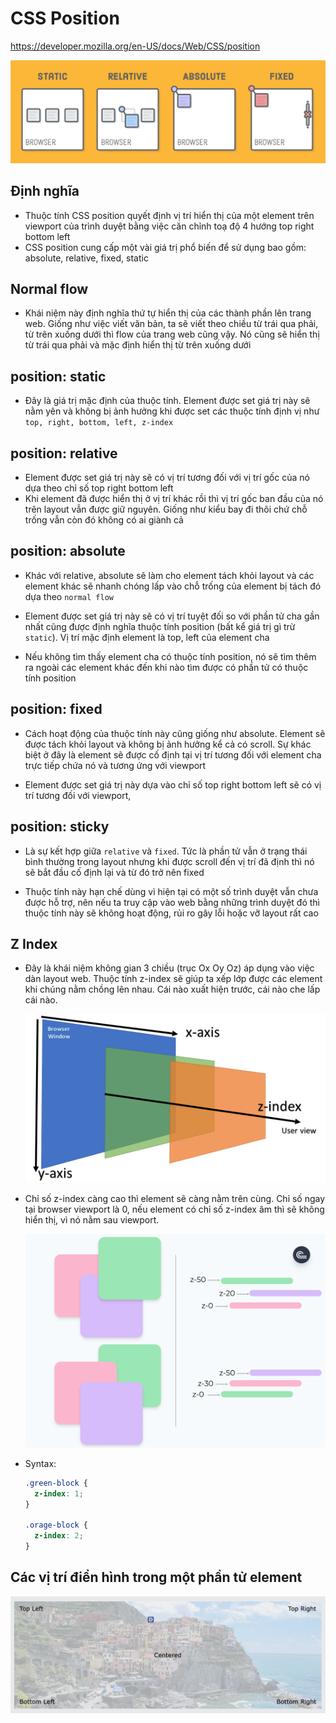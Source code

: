 # CSS Position

https://developer.mozilla.org/en-US/docs/Web/CSS/position

![](images/css-position-banner.png)

## Định nghĩa

- Thuộc tính CSS position quyết định vị trí hiển thị của một element trên viewport của trình duyệt bằng việc căn chỉnh toạ độ 4 hướng top right bottom left
- CSS position cung cấp một vài giá trị phổ biến để sử dụng bao gồm: absolute, relative, fixed, static

## Normal flow

- Khái niệm này định nghĩa thứ tự hiển thị của các thành phần lên trang web. Giống như việc viết văn bản, ta sẽ viết theo chiều từ trái qua phải, từ trên xuống dưới thì flow của trang web cũng vậy. Nó cũng sẽ hiển thị từ trái qua phải và mặc định hiển thị từ trên xuống dưới

## position: static

- Đây là giá trị mặc định của thuộc tính. Element được set giá trị này sẽ nằm yên và không bị ảnh hưởng khi được set các thuộc tính định vị như `top, right, bottom, left, z-index`

## position: relative

- Element được set giá trị này sẽ có vị trí tương đối với vị trí gốc của nó dựa theo chỉ số top right bottom left
- Khi element đã được hiển thị ở vị trí khác rồi thì vị trí gốc ban đầu của nó trên layout vẫn được giữ nguyên. Giống như kiểu bay đi thôi chứ chỗ trống vẫn còn đó không có ai giành cả

## position: absolute

- Khác với relative, absolute sẽ làm cho element tách khỏi layout và các element khác sẽ nhanh chóng lấp vào chỗ trống của element bị tách đó dựa theo `normal flow`

- Element được set giá trị này sẽ có vị trí tuyệt đối so với phần tử cha gần nhất cũng được định nghĩa thuộc tính position (bất kể giá trị gì trừ `static`). Vị trí mặc định element là top, left của element cha

- Nếu không tìm thấy element cha có thuộc tính position, nó sẽ tìm thêm ra ngoài các element khác đến khi nào tìm được có phần tử có thuộc tính position

## position: fixed

- Cách hoạt động của thuộc tính này cũng giống như absolute. Element sẽ được tách khỏi layout và không bị ảnh hưởng kể cả có scroll. Sự khác biệt ở đây là element sẽ được cố định tại vị trí tương đối với element cha trực tiếp chứa nó và tương ứng với viewport

- Element được set giá trị này dựa vào chỉ số top right bottom left sẽ có vị trí tương đối với viewport,

## position: sticky

- Là sự kết hợp giữa `relative` và `fixed`. Tức là phần tử vẫn ở trạng thái bình thường trong layout nhưng khi được scroll đến vị trí đã định thì nó sẽ bắt đầu cố định lại và từ đó trở nên fixed

- Thuộc tính này hạn chế dùng vì hiện tại có một số trình duyệt vẫn chưa được hỗ trợ, nên nếu ta truy cập vào web bằng những trình duyệt đó thì thuộc tính này sẽ không hoạt động, rủi ro gây lỗi hoặc vỡ layout rất cao

## Z Index

- Đây là khái niệm không gian 3 chiều (trục Ox Oy Oz) áp dụng vào việc dàn layout web. Thuộc tính z-index sẽ giúp ta xếp lớp được các element khi chúng nằm chồng lên nhau. Cái nào xuất hiện trước, cái nào che lấp cái nào.

  ![](images/css-z-index.png)

- Chỉ số z-index càng cao thì element sẽ càng nằm trên cùng. Chỉ số ngay tại browser viewport là 0, nếu element có chỉ số z-index âm thì sẽ không hiển thị, vì nó nằm sau viewport.

  ![](images/z-index.png)

- Syntax:

  ```css
  .green-block {
    z-index: 1;
  }

  .orage-block {
    z-index: 2;
  }
  ```

## Các vị trí điển hình trong một phần tử element

![](images/css-position-image.jpeg)
